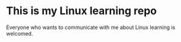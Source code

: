 # This is my Linux learning repo
  Everyone who wants to communicate with me about Linux learning is welcomed.
